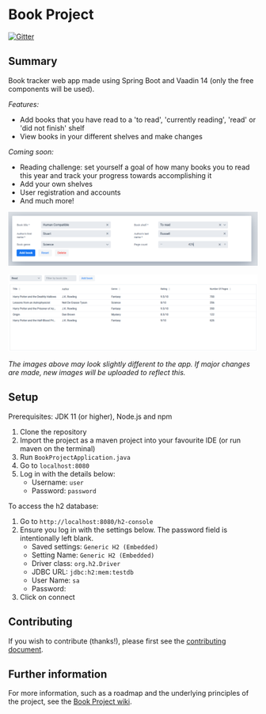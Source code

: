 # Book Project

[![Gitter](https://badges.gitter.im/book-project-community/community.svg)](https://gitter.im/book-project-community/community?utm_source=badge&utm_medium=badge&utm_campaign=pr-badge)

## Summary

Book tracker web app made using Spring Boot and Vaadin 14 (only the free components will be used).

*Features:*
- Add books that you have read to a 'to read', 'currently reading', 'read' or 'did not finish' shelf
- View books in your different shelves and make changes

*Coming soon:*
- Reading challenge: set yourself a goal of how many books you to read this year and track your progress towards accomplishing it
- Add your own shelves
- User registration and accounts
- And much more!

<p align="center">
    <img src="/media/book_form.png" alt="New book form"/>
</p>

![Books in shelf](/media/books_in_shelf.png)

*The images above may look slightly different to the app. If major changes are made, new images will be uploaded to 
reflect this.*

## Setup

Prerequisites: JDK 11 (or higher), Node.js and npm

1. Clone the repository
2. Import the project as a maven project into your favourite IDE (or run maven on the terminal)
3. Run `BookProjectApplication.java`
4. Go to `localhost:8080`
5. Log in with the details below:
    - Username: `user`
    - Password: `password`

To access the h2 database:

1. Go to `http://localhost:8080/h2-console`
2. Ensure you log in with the settings below. The password field is intentionally left blank.
    - Saved settings: `Generic H2 (Embedded)`
    - Setting Name: `Generic H2 (Embedded)`
    - Driver class: `org.h2.Driver`
    - JDBC URL: `jdbc:h2:mem:testdb`
    - User Name: `sa`
    - Password: 
3. Click on connect

## Contributing

If you wish to contribute (thanks!), please first see the [contributing document](https://github.com/knjk04/book-project/blob/master/CONTRIBUTING.md).

## Further information

For more information, such as a roadmap and the underlying principles of the project, see the [Book Project wiki](https://github.com/knjk04/book-project/wiki).
